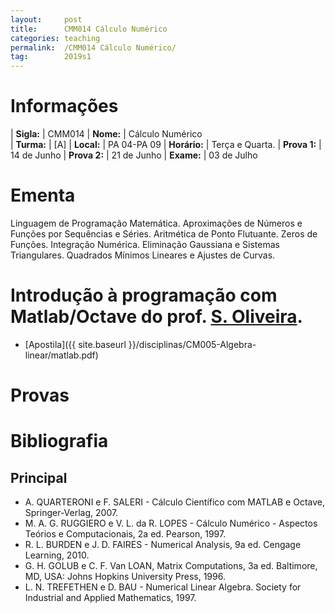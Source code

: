 ```yaml
---
layout:     post
title:      CMM014 Cálculo Numérico
categories: teaching
permalink:  /CMM014 Cálculo Numérico/
tag:        2019s1
---
```


# Informações

  | **Sigla:**   | CMM014
  | **Nome:**    | Cálculo Numérico  
  | **Turma:**   | [A]
  | **Local:**   | PA 04-PA 09
  | **Horário:** | Terça e Quarta. 
  | **Prova 1:** | 14 de Junho
  | **Prova 2:** | 21 de Junho
  | **Exame:**   | 03 de Julho

# Ementa

  Linguagem de Programação Matemática. Aproximações de Números e Funções por Sequências e Séries. Aritmética de Ponto Flutuante. Zeros de Funções. Integração Numérica. Eliminação Gaussiana e Sistemas Triangulares. 
  Quadrados Mínimos Lineares e Ajustes de Curvas.
  
# Introdução à programação com Matlab/Octave do prof. [S. Oliveira](https://docs.ufpr.br/~saulopo/). 
  - [Apostila]({{ site.baseurl }}/disciplinas/CM005-Algebra-linear/matlab.pdf)
  
# Provas

# Bibliografia

## Principal 

-  A. QUARTERONI e F. SALERI - Cálculo Científico com MATLAB e Octave, Springer-Verlag, 2007.
-  M. A. G. RUGGIERO e V. L. da R. LOPES - Cálculo Numérico - Aspectos Teórios e Computacionais, 2a ed. Pearson, 1997.
-  R. L. BURDEN e J. D. FAIRES - Numerical Analysis, 9a ed. Cengage Learning, 2010.
-  G. H. GOLUB e C. F. Van LOAN, Matrix Computations, 3a ed. Baltimore, MD, USA: Johns Hopkins University Press, 1996.
-  L. N. TREFETHEN e D. BAU - Numerical Linear Algebra. 
Society for Industrial and Applied Mathematics, 1997.
